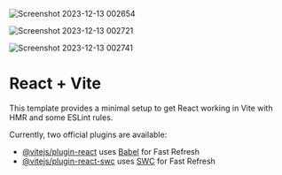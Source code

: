 
![Screenshot 2023-12-13 002654](https://github.com/3shadesmarimo/Nike-SAP/assets/96280882/0ae55e37-2ba7-4471-8ff0-d4298f9307e2)

![Screenshot 2023-12-13 002721](https://github.com/3shadesmarimo/Nike-SAP/assets/96280882/0b2d48bd-db31-4e9c-9ebf-78e6a23035d5)

![Screenshot 2023-12-13 002741](https://github.com/3shadesmarimo/Nike-SAP/assets/96280882/3201ead9-c91b-4f40-809c-bbfad4f4bcb4)


# React + Vite

This template provides a minimal setup to get React working in Vite with HMR and some ESLint rules.

Currently, two official plugins are available:

- [@vitejs/plugin-react](https://github.com/vitejs/vite-plugin-react/blob/main/packages/plugin-react/README.md) uses [Babel](https://babeljs.io/) for Fast Refresh
- [@vitejs/plugin-react-swc](https://github.com/vitejs/vite-plugin-react-swc) uses [SWC](https://swc.rs/) for Fast Refresh

